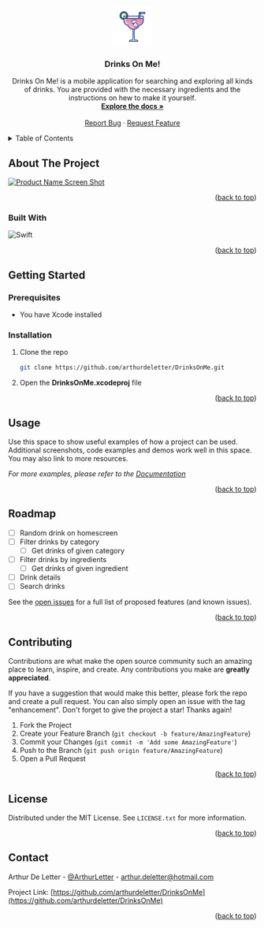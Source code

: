 <a name="readme-top"></a>
<!-- PROJECT SHIELDS -->
<!--
*** I'm using markdown "reference style" links for readability.
*** Reference links are enclosed in brackets [ ] instead of parentheses ( ).
*** See the bottom of this document for the declaration of the reference variables
*** for contributors-url, forks-url, etc. This is an optional, concise syntax you may use.
*** https://www.markdownguide.org/basic-syntax/#reference-style-links
-->



<!-- PROJECT LOGO -->
<br />
<div align="center">
  <a href="https://github.com/arthurdeletter/DrinksOnMe">
    <img src="images/logo.png" alt="Logo" width="80" height="80">
  </a>

  <h3>Drinks On Me!</h3>

  <p align="center">
    Drinks On Me! is a mobile application for searching and exploring all kinds of drinks. You are provided with the necessary ingredients and the instructions on hew to make it yourself.
    <br />
    <a href="https://github.com/arthurdeletter/DrinksOnMe"><strong>Explore the docs »</strong></a>
    <br />
    <br />
    <a href="https://github.com/arthurdeletter/DrinksOnMe/issues">Report Bug</a>
    ·
    <a href="https://github.com/arthurdeletter/DrinksOnMe/issues">Request Feature</a>
  </p>
</div>



<!-- TABLE OF CONTENTS -->
<details>
  <summary>Table of Contents</summary>
  <ol>
    <li>
      <a href="#about-the-project">About The Project</a>
      <ul>
        <li><a href="#built-with">Built With</a></li>
      </ul>
    </li>
    <li>
      <a href="#getting-started">Getting Started</a>
      <ul>
        <li><a href="#prerequisites">Prerequisites</a></li>
        <li><a href="#installation">Installation</a></li>
      </ul>
    </li>
    <li><a href="#usage">Usage</a></li>
    <li><a href="#roadmap">Roadmap</a></li>
    <li><a href="#contributing">Contributing</a></li>
    <li><a href="#license">License</a></li>
    <li><a href="#contact">Contact</a></li>
    <li><a href="#acknowledgments">Acknowledgments</a></li>
  </ol>
</details>



<!-- ABOUT THE PROJECT -->
## About The Project

[![Product Name Screen Shot][product-screenshot]](https://example.com)

<p align="right">(<a href="#readme-top">back to top</a>)</p>



### Built With

![Swift](https://img.shields.io/badge/swift-F54A2A?style=for-the-badge&logo=swift&logoColor=white)

<p align="right">(<a href="#readme-top">back to top</a>)</p>



<!-- GETTING STARTED -->
## Getting Started

### Prerequisites

* You have Xcode installed

### Installation

1. Clone the repo
   ```sh
   git clone https://github.com/arthurdeletter/DrinksOnMe.git
   ```
 2. Open the **DrinksOnMe.xcodeproj** file

<p align="right">(<a href="#readme-top">back to top</a>)</p>



<!-- USAGE EXAMPLES -->
## Usage

Use this space to show useful examples of how a project can be used. Additional screenshots, code examples and demos work well in this space. You may also link to more resources.

_For more examples, please refer to the [Documentation](https://example.com)_

<p align="right">(<a href="#readme-top">back to top</a>)</p>



<!-- ROADMAP -->
## Roadmap

- [ ] Random drink on homescreen
- [ ] Filter drinks by category
    - [ ] Get drinks of given category
- [ ] Filter drinks by ingredients
    - [ ] Get drinks of given ingredient
- [ ] Drink details
- [ ] Search drinks

See the [open issues](https://github.com/arthurdeletter/DrinksOnMe/issues) for a full list of proposed features (and known issues).

<p align="right">(<a href="#readme-top">back to top</a>)</p>



<!-- CONTRIBUTING -->
## Contributing

Contributions are what make the open source community such an amazing place to learn, inspire, and create. Any contributions you make are **greatly appreciated**.

If you have a suggestion that would make this better, please fork the repo and create a pull request. You can also simply open an issue with the tag "enhancement".
Don't forget to give the project a star! Thanks again!

1. Fork the Project
2. Create your Feature Branch (`git checkout -b feature/AmazingFeature`)
3. Commit your Changes (`git commit -m 'Add some AmazingFeature'`)
4. Push to the Branch (`git push origin feature/AmazingFeature`)
5. Open a Pull Request

<p align="right">(<a href="#readme-top">back to top</a>)</p>



<!-- LICENSE -->
## License

Distributed under the MIT License. See `LICENSE.txt` for more information.

<p align="right">(<a href="#readme-top">back to top</a>)</p>



<!-- CONTACT -->
## Contact

Arthur De Letter - [@ArthurLetter](https://twitter.com/ArthurLetter) - arthur.deletter@hotmail.com

Project Link: [https://github.com/arthurdeletter/DrinksOnMe](https://github.com/arthurdeletter/DrinksOnMe)

<p align="right">(<a href="#readme-top">back to top</a>)</p>


<!-- MARKDOWN LINKS & IMAGES -->
<!-- https://www.markdownguide.org/basic-syntax/#reference-style-links -->
[contributors-shield]: https://img.shields.io/github/contributors/arthurdeletter/DrinksOnMe.svg?style=for-the-badge
[contributors-url]: https://github.com/arthurdeletter/DrinksOnMe/graphs/contributors
[forks-shield]: https://img.shields.io/github/forks/arthurdeletter/DrinksOnMe.svg?style=for-the-badge
[forks-url]: https://github.com/arthurdeletter/DrinksOnMe/network/members
[stars-shield]: https://img.shields.io/github/stars/arthurdeletter/DrinksOnMe.svg?style=for-the-badge
[stars-url]: https://github.com/arthurdeletter/DrinksOnMe/stargazers
[issues-shield]: https://img.shields.io/github/issues/arthurdeletter/DrinksOnMe.svg?style=for-the-badge
[issues-url]: https://github.com/arthurdeletter/DrinksOnMe/issues
[license-shield]: https://img.shields.io/github/license/arthurdeletter/DrinksOnMe.svg?style=for-the-badge
[license-url]: https://github.com/arthurdeletter/DrinksOnMe/blob/master/LICENSE.txt
[linkedin-shield]: https://img.shields.io/badge/-LinkedIn-black.svg?style=for-the-badge&logo=linkedin&colorB=555
[linkedin-url]: https://www.linkedin.com/in/arthurdeletter/
[product-screenshot]: images/screenshot.png
